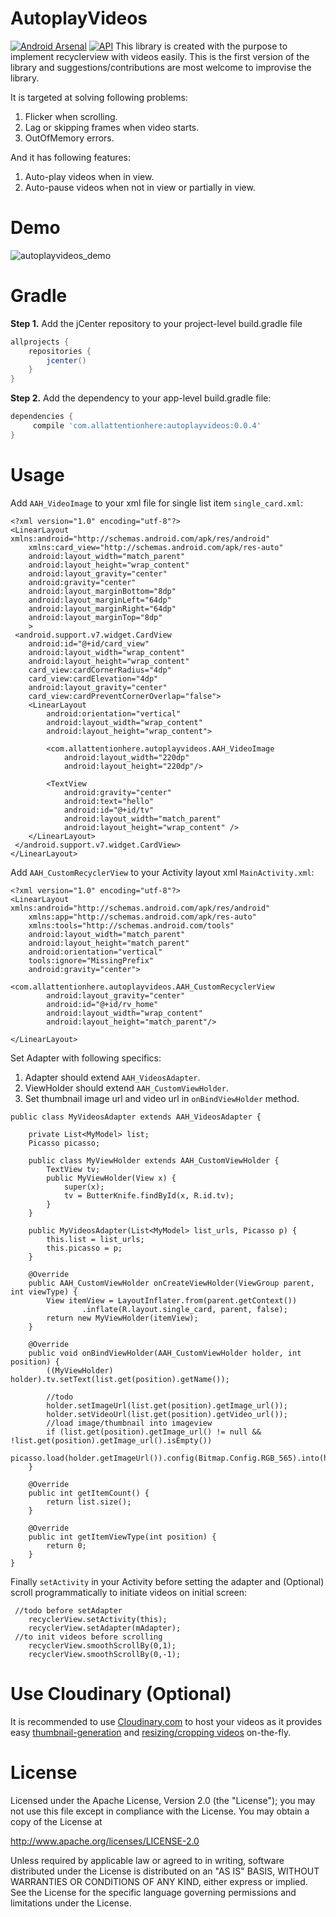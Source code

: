 # AutoplayVideos
[![Android Arsenal](https://img.shields.io/badge/Android%20Arsenal-AutoPlay%20Videos-blue.svg)](https://android-arsenal.com/details/1/5372) [![API](https://img.shields.io/badge/API-16%2B-green.svg)](https://android-arsenal.com/api?level=16)
This library is created with the purpose to implement recyclerview with videos easily.
This is the first version of the library and suggestions/contributions are most welcome to improvise the library.

It is targeted at solving following problems:

1. Flicker when scrolling.
2. Lag or skipping frames when video starts.
3. OutOfMemory errors.

And it has following features:

1. Auto-play videos when in view.
2. Auto-pause videos when not in view or partially in view.


# Demo
![autoplayvideos_demo](https://raw.githubusercontent.com/Krupen/AutoplayVideos/master/AutoPlayVideos%20Demo.gif)

# Gradle

**Step 1.** Add the jCenter repository to your project-level build.gradle file

``` groovy
allprojects {
	repositories {
		jcenter()
	}
}
```

**Step 2.** Add the dependency to your app-level build.gradle file:

``` groovy
dependencies {
	 compile 'com.allattentionhere:autoplayvideos:0.0.4'
}
```


# Usage

Add `AAH_VideoImage` to your xml file for single list item `single_card.xml`:
```
<?xml version="1.0" encoding="utf-8"?>
<LinearLayout xmlns:android="http://schemas.android.com/apk/res/android"
    xmlns:card_view="http://schemas.android.com/apk/res-auto"
    android:layout_width="match_parent"
    android:layout_height="wrap_content"
    android:layout_gravity="center"
    android:gravity="center"
    android:layout_marginBottom="8dp"
    android:layout_marginLeft="64dp"
    android:layout_marginRight="64dp"
    android:layout_marginTop="8dp"
    >
 <android.support.v7.widget.CardView
    android:id="@+id/card_view"
    android:layout_width="wrap_content"
    android:layout_height="wrap_content"
    card_view:cardCornerRadius="4dp"
    card_view:cardElevation="4dp"
    android:layout_gravity="center"
    card_view:cardPreventCornerOverlap="false">
    <LinearLayout
        android:orientation="vertical"
        android:layout_width="wrap_content"
        android:layout_height="wrap_content">
	
        <com.allattentionhere.autoplayvideos.AAH_VideoImage
            android:layout_width="220dp"
            android:layout_height="220dp"/>
	    
        <TextView
            android:gravity="center"
            android:text="hello"
            android:id="@+id/tv"
            android:layout_width="match_parent"
            android:layout_height="wrap_content" />
    </LinearLayout>
 </android.support.v7.widget.CardView>
</LinearLayout>
```

Add `AAH_CustomRecyclerView` to your Activity layout xml `MainActivity.xml`:
```
<?xml version="1.0" encoding="utf-8"?>
<LinearLayout xmlns:android="http://schemas.android.com/apk/res/android"
    xmlns:app="http://schemas.android.com/apk/res-auto"
    xmlns:tools="http://schemas.android.com/tools"
    android:layout_width="match_parent"
    android:layout_height="match_parent"
    android:orientation="vertical"
    tools:ignore="MissingPrefix"
    android:gravity="center">

<com.allattentionhere.autoplayvideos.AAH_CustomRecyclerView
        android:layout_gravity="center"
        android:id="@+id/rv_home"
        android:layout_width="wrap_content"
        android:layout_height="match_parent"/>

</LinearLayout>
```

Set Adapter with following specifics:

1. Adapter should extend `AAH_VideosAdapter`.
2. ViewHolder should extend `AAH_CustomViewHolder`.
3. Set thumbnail image url and video url in `onBindViewHolder` method.
```
public class MyVideosAdapter extends AAH_VideosAdapter {

    private List<MyModel> list;
    Picasso picasso;

    public class MyViewHolder extends AAH_CustomViewHolder {
        TextView tv;
        public MyViewHolder(View x) {
            super(x);
            tv = ButterKnife.findById(x, R.id.tv);
        }
    }

    public MyVideosAdapter(List<MyModel> list_urls, Picasso p) {
        this.list = list_urls;
        this.picasso = p;
    }

    @Override
    public AAH_CustomViewHolder onCreateViewHolder(ViewGroup parent, int viewType) {
        View itemView = LayoutInflater.from(parent.getContext())
                .inflate(R.layout.single_card, parent, false);
        return new MyViewHolder(itemView);
    }

    @Override
    public void onBindViewHolder(AAH_CustomViewHolder holder, int position) {
        ((MyViewHolder) holder).tv.setText(list.get(position).getName());

        //todo
        holder.setImageUrl(list.get(position).getImage_url());
        holder.setVideoUrl(list.get(position).getVideo_url());
        //load image/thumbnail into imageview
        if (list.get(position).getImage_url() != null && !list.get(position).getImage_url().isEmpty())
            picasso.load(holder.getImageUrl()).config(Bitmap.Config.RGB_565).into(holder.getAAH_ImageView());
    }
    
    @Override
    public int getItemCount() {
        return list.size();
    }

    @Override
    public int getItemViewType(int position) {
        return 0;
    }
}
```

Finally `setActivity` in your Activity before setting the adapter and (Optional) scroll programmatically to initiate videos on initial screen:
```
 //todo before setAdapter
    recyclerView.setActivity(this);
    recyclerView.setAdapter(mAdapter);
 //to init videos before scrolling
    recyclerView.smoothScrollBy(0,1);
    recyclerView.smoothScrollBy(0,-1);
```
# Use Cloudinary (Optional)

It is recommended to use <a href="https://cloudinary.com" target="_blank">Cloudinary.com</a> to host your videos as it provides easy <a href="http://cloudinary.com/documentation/video_manipulation_and_delivery#generating_video_thumbnails" target="_blank">thumbnail-generation</a> and <a href="http://cloudinary.com/documentation/video_manipulation_and_delivery#resizing_and_cropping_videos" target="_blank">resizing/cropping videos</a> on-the-fly.

# License

Licensed under the Apache License, Version 2.0 (the "License");
you may not use this file except in compliance with the License.
You may obtain a copy of the License at

   http://www.apache.org/licenses/LICENSE-2.0

Unless required by applicable law or agreed to in writing, software
distributed under the License is distributed on an "AS IS" BASIS,
WITHOUT WARRANTIES OR CONDITIONS OF ANY KIND, either express or implied.
See the License for the specific language governing permissions and
limitations under the License.


